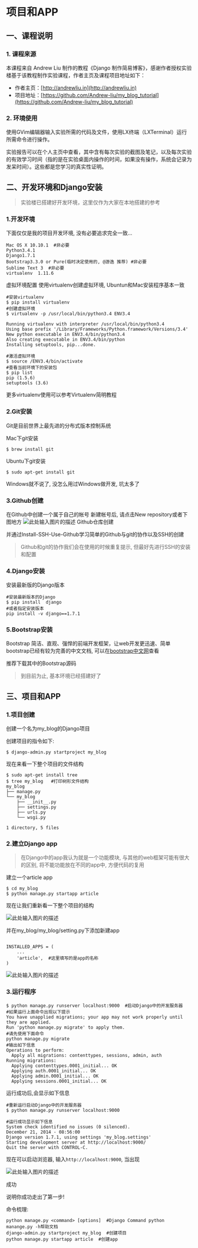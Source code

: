 # 项目和APP

## 一、课程说明

### 1. 课程来源

本课程来自 Andrew Liu 制作的教程《Django 制作简易博客》，感谢作者授权实验楼基于该教程制作实验课程，作者主页及课程项目地址如下：

+ 作者主页：[http://andrewliu.in](http://andrewliu.in)
+ 项目地址：[https://github.com/Andrew-liu/my_blog_tutorial](https://github.com/Andrew-liu/my_blog_tutorial)

### 2. 环境使用

使用GVim编辑器输入实验所需的代码及文件，使用LX终端（LXTerminal）运行所需命令进行操作。


实验报告可以在个人主页中查看，其中含有每次实验的截图及笔记，以及每次实验的有效学习时间（指的是在实验桌面内操作的时间，如果没有操作，系统会记录为发呆时间）。这些都是您学习的真实性证明。

## 二、开发环境和Django安装

>实验楼已搭建好开发环境，这里仅作为大家在本地搭建的参考

### 1.开发环境
下面仅仅是我的项目开发环境, 没有必要追求完全一致...
```
Mac OS X 10.10.1  #非必要
Python3.4.1
Django1.7.1 
Bootstrap3.3.0 or Pure(临时决定使用的, @游逸 推荐) #非必要
Sublime Text 3  #非必要
virtualenv  1.11.6
```
虚拟环境配置
使用virtualenv创建虚拟环境, Ubuntun和Mac安装程序基本一致
```
#安装virtualenv
$ pip install virtualenv  
#创建虚拟环境
$ virtualenv -p /usr/local/bin/python3.4 ENV3.4  

Running virtualenv with interpreter /usr/local/bin/python3.4
Using base prefix '/Library/Frameworks/Python.framework/Versions/3.4'
New python executable in ENV3.4/bin/python3.4
Also creating executable in ENV3.4/bin/python
Installing setuptools, pip...done.

#激活虚拟环境
$ source /ENV3.4/bin/activate  
#查看当前环境下的安装包
$ pip list  
pip (1.5.6)
setuptools (3.6)
```
更多virtualenv使用可以参考Virtualenv简明教程

### 2.Git安装
Git是目前世界上最先进的分布式版本控制系统

Mac下git安装
```
$ brew install git
```
Ubuntu下git安装
```
$ sudo apt-get install git
```
Windows就不说了, 没怎么用过Windows做开发, 坑太多了

### 3.Github创建

在Github中创建一个属于自己的帐号 新建帐号后, 请点击New repository或者下图地方
![此处输入图片的描述](https://dn-anything-about-doc.qbox.me/document-uid18510labid1621timestamp1453527209698.png/wm)
Github仓库创建

并通过Install-SSH-Use-Github学习简单的Github与git的协作以及SSH的创建

>Github和git的协作我们会在使用的时候重复提示, 但最好先进行SSH的安装和配置

### 4.Django安装
安装最新版的Django版本
```
#安装最新版本的Django
$ pip install  django 
#或者指定安装版本
pip install -v django==1.7.1
```

### 5.Bootstrap安装

Bootstrap 简洁、直观、强悍的前端开发框架，让web开发更迅速、简单
bootstrap已经有较为完善的中文文档, 可以在[bootstrap中文网](http://v3.bootcss.com/getting-started/#download)查看

推荐下载其中的Bootstrap源码

>到目前为止, 基本环境已经搭建好了

## 三、项目和APP

### 1.项目创建

创建一个名为my_blog的Django项目


创建项目的指令如下:
```
$ django-admin.py startproject my_blog
```

现在来看一下整个项目的文件结构

```
$ sudo apt-get install tree
$ tree my_blog   #打印树形文件结构
my_blog
├── manage.py
└── my_blog
    ├── __init__.py
    ├── settings.py
    ├── urls.py
    └── wsgi.py

1 directory, 5 files
```

### 2.建立Django app

>在Django中的app我认为就是一个功能模块, 与其他的web框架可能有很大的区别, 将不能功能放在不同的app中, 方便代码的复用

建立一个article app

```
$ cd my_blog
$ python manage.py startapp article
```

现在让我们重新看一下整个项目的结构


![此处输入图片的描述](https://dn-anything-about-doc.qbox.me/document-uid13labid1621timestamp1453875858772.png/wm)

并在my_blog/my_blog/setting.py下添加新建app

```

INSTALLED_APPS = (
    ...
    'article',  #这里填写的是app的名称
)
```

![此处输入图片的描述](https://dn-anything-about-doc.qbox.me/document-uid13labid1621timestamp1453875948045.png/wm)

### 3.运行程序

```
$ python manage.py runserver localhost:9000  #启动Django中的开发服务器
#如果运行上面命令出现以下提示
You have unapplied migrations; your app may not work properly until they are applied.
Run 'python manage.py migrate' to apply them.
#请先使用下面命令
python manage.py migrate
#输出如下信息
Operations to perform:
  Apply all migrations: contenttypes, sessions, admin, auth
Running migrations:
  Applying contenttypes.0001_initial... OK
  Applying auth.0001_initial... OK
  Applying admin.0001_initial... OK
  Applying sessions.0001_initial... OK
```

运行成功后,会显示如下信息

```
#重新运行启动Django中的开发服务器
$ python manage.py runserver localhost:9000

#运行成功显示如下信息
System check identified no issues (0 silenced).
December 21, 2014 - 08:56:00
Django version 1.7.1, using settings 'my_blog.settings'
Starting development server at http://localhost:9000/
Quit the server with CONTROL-C.
```
现在可以启动浏览器, 输入`http://localhost:9000`, 当出现

![此处输入图片的描述](https://dn-anything-about-doc.qbox.me/document-uid13labid1621timestamp1453876193074.png/wm)

成功

说明你成功走出了第一步!

命令梳理:
```
python manage.py <command> [options]  #Django Command python manange.py -h帮助文档
django-admin.py startproject my_blog  #创建项目
python manage.py startapp article  #创建app
```


